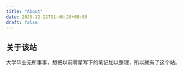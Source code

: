 ```yaml
---
title: "About"
date: 2020-12-22T11:46:28+08:00
draft: false
---
```


## 关于该站

大学毕业无所事事，想把以前零星写下的笔记加以整理，所以就有了这个站。

